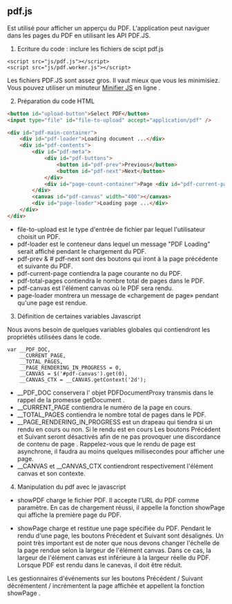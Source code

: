 ## pdf.js

Est utilisé pour afficher un apperçu du PDF. L'application peut naviguer dans les pages du PDF en utilisant les API PDF.JS.

1. Ecriture du code : inclure les fichiers de scipt pdf.js

```JS
<script src="js/pdf.js"></script>
<script src="js/pdf.worker.js"></script>
```

Les fichiers PDF.JS sont assez gros. Il vaut mieux que vous les minimisiez. Vous pouvez utiliser un minuteur [Minifier JS](https://javascript-minifier.com/) en ligne .

2. Préparation du code HTML

```HTML
<button id="upload-button">Select PDF</button> 
<input type="file" id="file-to-upload" accept="application/pdf" />

<div id="pdf-main-container">
    <div id="pdf-loader">Loading document ...</div>
    <div id="pdf-contents">
        <div id="pdf-meta">
            <div id="pdf-buttons">
                <button id="pdf-prev">Previous</button>
                <button id="pdf-next">Next</button>
            </div>
            <div id="page-count-container">Page <div id="pdf-current-page"></div> of <div id="pdf-total-pages"></div></div>
        </div>
        <canvas id="pdf-canvas" width="400"></canvas>
        <div id="page-loader">Loading page ...</div>
    </div>
</div>

```

- file-to-upload est le type d'entrée de fichier par lequel l'utilisateur choisit un PDF.
- pdf-loader est le conteneur dans lequel un message "PDF Loading" serait affiché pendant le chargement du PDF.
- pdf-prev & # pdf-next sont des boutons qui iront à la page précédente et suivante du PDF.
- pdf-current-page contiendra la page courante no du PDF.
- pdf-total-pages contiendra le nombre total de pages dans le PDF.
- pdf-canvas est l'élément canvas où le PDF sera rendu.
- page-loader montrera un message de «chargement de page» pendant qu'une page est rendue.

3. Définition de certaines variables Javascript

Nous avons besoin de quelques variables globales qui contiendront les propriétés utilisées dans le code.

```JS
var __PDF_DOC,
    __CURRENT_PAGE,
    __TOTAL_PAGES,
    __PAGE_RENDERING_IN_PROGRESS = 0,
    __CANVAS = $('#pdf-canvas').get(0),
    __CANVAS_CTX = __CANVAS.getContext('2d');
```

- __PDF_DOC conservera l' objet PDFDocumentProxy transmis dans le rappel de la promesse getDocument .
- __CURRENT_PAGE contiendra le numéro de la page en cours. 
- __TOTAL_PAGES contiendra le nombre total de pages dans le PDF.
- __PAGE_RENDERING_IN_PROGRESS est un drapeau qui tiendra si un rendu en cours ou non. Si le rendu est en cours Les boutons Précédent et Suivant seront désactivés afin de ne pas provoquer une discordance de contenu de page . Rappelez-vous que le rendu de page est asynchrone, il faudra au moins quelques millisecondes pour afficher une page.
- __CANVAS et __CANVAS_CTX contiendront respectivement l'élément canvas et son contexte.

4. Manipulation du pdf avec le javascript

- showPDF charge le fichier PDF. Il accepte l'URL du PDF comme paramètre. En cas de chargement réussi, il appelle la fonction showPage qui affiche la première page du PDF.

- showPage charge et restitue une page spécifiée du PDF. Pendant le rendu d'une page, les boutons Précédent et Suivant sont désalignés. Un point très important est de noter que nous devons changer l'échelle de la page rendue selon la largeur de l'élément canvas. Dans ce cas, la largeur de l'élément canvas est inférieure à la largeur réelle du PDF. Lorsque PDF est rendu dans le canevas, il doit être réduit.

Les gestionnaires d'événements sur les boutons Précédent / Suivant décrémentent / incrémentent la page affichée et appellent la fonction showPage .

